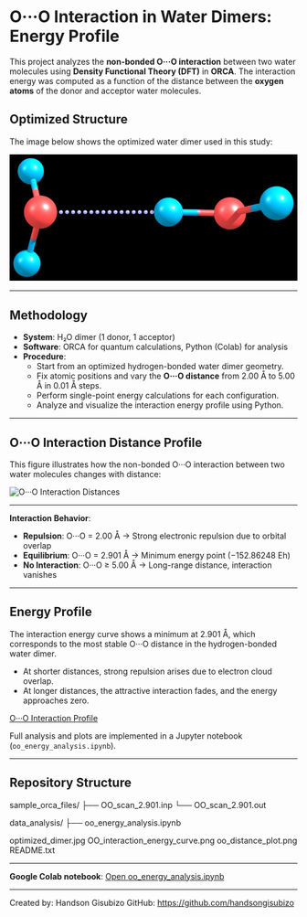 # O···O Interaction in Water Dimers: Energy Profile

This project analyzes the **non-bonded O···O interaction** between two water molecules using **Density Functional Theory (DFT)** in **ORCA**. The interaction energy was computed as a function of the distance between the **oxygen atoms** of the donor and acceptor water molecules.


## Optimized Structure

The image below shows the optimized water dimer used in this study:

![Optimized Dimer](optimized_dimer.jpg)

---

## Methodology

- **System**: H₂O dimer (1 donor, 1 acceptor)
- **Software**: ORCA for quantum calculations, Python (Colab) for analysis
- **Procedure**:
  - Start from an optimized hydrogen-bonded water dimer geometry.
  - Fix atomic positions and vary the **O···O distance** from 2.00 Å to 5.00 Å in 0.01 Å steps.
  - Perform single-point energy calculations for each configuration.
  - Analyze and visualize the interaction energy profile using Python.

---

## O···O Interaction Distance Profile

This figure illustrates how the non-bonded O···O interaction between two water molecules changes with distance:

![O···O Interaction Distances](./oo_distance.png)

---

**Interaction Behavior**:
- **Repulsion**: O···O = 2.00 Å → Strong electronic repulsion due to orbital overlap  
- **Equilibrium**: O···O = 2.901 Å → Minimum energy point (−152.86248 Eh)  
- **No Interaction**: O···O ≥ 5.00 Å → Long-range distance, interaction vanishes

---

## Energy Profile

The interaction energy curve shows a minimum at 2.901 Å, which corresponds to the most stable O···O distance in the hydrogen-bonded water dimer.
- At shorter distances, strong repulsion arises due to electron cloud overlap.
- At longer distances, the attractive interaction fades, and the energy approaches zero.

[O···O Interaction Profile](./OO_interaction_energy_curve.png)

Full analysis and plots are implemented in a Jupyter notebook (`oo_energy_analysis.ipynb`).

---

## Repository Structure

sample_orca_files/
    ├── OO_scan_2.901.inp
    └── OO_scan_2.901.out

data_analysis/
    ├── oo_energy_analysis.ipynb
  
optimized_dimer.jpg
OO_interaction_energy_curve.png
oo_distance_plot.png
README.txt

---

**Google Colab notebook**: [Open oo_energy_analysis.ipynb](./oo_energy_analysis.ipynb)

---

Created by: Handson Gisubizo
GitHub: https://github.com/handsongisubizo

